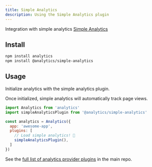 ```yaml
---
title: Simple Analytics
description: Using the Simple Analytics plugin
---
```


Integration with simple analytics [Simple Analytics](https://simpleanalytics.com/)

## Install

```bash
npm install analytics
npm install @analytics/simple-analytics
```

## Usage

Initialize analytics with the simple analytics plugin.

Once initialized, simple analytics will automatically track page views.

```js
import Analytics from 'analytics'
import simpleAnalyticsPlugin from '@analytics/simple-analytics'

const analytics = Analytics({
  app: 'awesome-app',
  plugins: [
    // Load simple analytics! 🎉
    simpleAnalyticsPlugin(),
  ]
})
```


See the [full list of analytics provider plugins](https://github.com/DavidWells/analytics#current-plugins) in the main repo.
